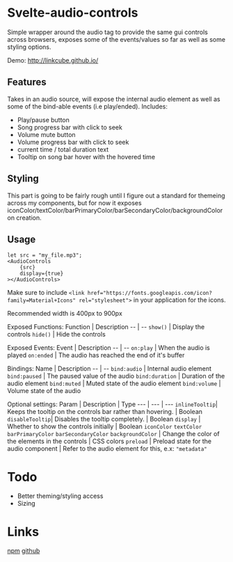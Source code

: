 # Svelte-audio-controls

Simple wrapper around the audio tag to provide the same gui controls across browsers, exposes some of the events/values so far as well as some styling options.

Demo: http://linkcube.github.io/

## Features

Takes in an audio source, will expose the internal audio element as well as some of the bind-able events (i.e play/ended).
Includes:
- Play/pause button
- Song progress bar with click to seek
- Volume mute button
- Volume progress bar with click to seek
- current time / total duration text
- Tooltip on song bar hover with the hovered time

## Styling

This part is going to be fairly rough until I figure out a standard for themeing across my components, but for now it exposes iconColor/textColor/barPrimaryColor/barSecondaryColor/backgroundColor on creation.

## Usage

```
let src = "my_file.mp3";
<AudioControls
	{src}
	display={true}
></AudioControls>
```

Make sure to include `<link href="https://fonts.googleapis.com/icon?family=Material+Icons" rel="stylesheet">` in your application for the icons.

Recommended width is 400px to 900px

Exposed Functions:
Function | Description
-- | --
`show()` | Display the controls
`hide()` | Hide the controls

Exposed Events:
Event | Description
-- | --
`on:play` | When the audio is played
`on:ended` | The audio has reached the end of it's buffer

Bindings:
Name | Description
-- | --
`bind:audio` | Internal audio element
`bind:paused` | The paused value of the audio
`bind:duration` | Duration of the audio element
`bind:muted` | Muted state of the audio element
`bind:volume` | Volume state of the audio

Optional settings:
Param | Description | Type
--- | --- | ---
`inlineTooltip`| Keeps the tooltip on the controls bar rather than hovering. | Boolean
`disableTooltip`| Disables the tooltip completely. | Boolean
`display` | Whether to show the controls initially | Boolean
`iconColor` `textColor` `barPrimaryColor` `barSecondaryColor` `backgroundColor` | Change the color of the elements in the controls | CSS colors
`preload` | Preload state for the audio component | Refer to the audio element for this, e.x: `"metadata"`


# Todo

- Better theming/styling access
- Sizing

# Links
[npm](https://www.npmjs.com/package/svelte-audio-controls)
[github](https://github.com/Linkcube/svelte-audio-controls)
